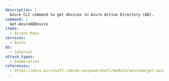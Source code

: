 ```yaml
---
description: |
  Azure CLI command to get devices in Azure Active Directory (AD).
command: |
  Get-AzureADDevice
items:
  - Access Keys
services:
  - Azure
OS:
  - Internal
attack_types:
  - Enumeration
references:
  - https://docs.microsoft.com/en-us/powershell/module/azuread/get-azureaddevice
---
```

